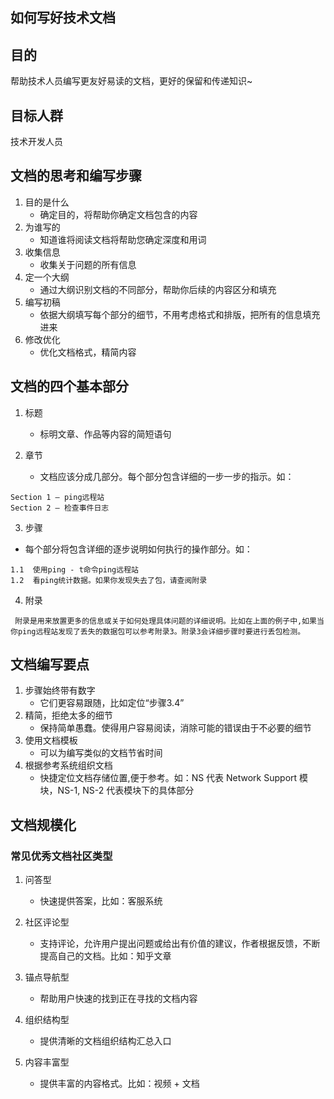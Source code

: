  ## 如何写好技术文档
 
 ## 目的
 帮助技术人员编写更友好易读的文档，更好的保留和传递知识~
 
 ## 目标人群
 技术开发人员
 
 ## 文档的思考和编写步骤
 1. 目的是什么
    - 确定目的，将帮助你确定文档包含的内容
 2. 为谁写的
    - 知道谁将阅读文档将帮助您确定深度和用词
 3. 收集信息
    - 收集关于问题的所有信息
 4. 定一个大纲
    - 通过大纲识别文档的不同部分，帮助你后续的内容区分和填充
 5. 编写初稿
    - 依据大纲填写每个部分的细节，不用考虑格式和排版，把所有的信息填充进来
 6. 修改优化
    - 优化文档格式，精简内容

## 文档的四个基本部分
1. 标题
    - 标明文章、作品等内容的简短语句

2. 章节
    - 文档应该分成几部分。每个部分包含详细的一步一步的指示。如：

```
Section 1 – ping远程站
Section 2 – 检查事件日志
```

3. 步骤
- 每个部分将包含详细的逐步说明如何执行的操作部分。如：
```
1.1  使用ping - t命令ping远程站
1.2  看ping统计数据。如果你发现失去了包，请查阅附录
```

4. 附录
```
 附录是用来放置更多的信息或关于如何处理具体问题的详细说明。比如在上面的例子中,如果当你ping远程站发现了丢失的数据包可以参考附录3。附录3会详细步骤时要进行丢包检测。
```

## 文档编写要点
1. 步骤始终带有数字
    - 它们更容易跟随，比如定位“步骤3.4”
2. 精简，拒绝太多的细节
	- 保持简单愚蠢。使得用户容易阅读，消除可能的错误由于不必要的细节
3. 使用文档模板
	- 可以为编写类似的文档节省时间
4. 根据参考系统组织文档
	- 快捷定位文档存储位置,便于参考。如：NS 代表 Network Support 模块，NS-1, NS-2 代表模块下的具体部分

## 文档规模化
### 常见优秀文档社区类型
1. 问答型
    -  快速提供答案，比如：客服系统

2. 社区评论型
    -  支持评论，允许用户提出问题或给出有价值的建议，作者根据反馈，不断提高自己的文档。比如：知乎文章

3. 锚点导航型
    -  帮助用户快速的找到正在寻找的文档内容

4. 组织结构型
    -  提供清晰的文档组织结构汇总入口

5. 内容丰富型
    -  提供丰富的内容格式。比如：视频 + 文档

